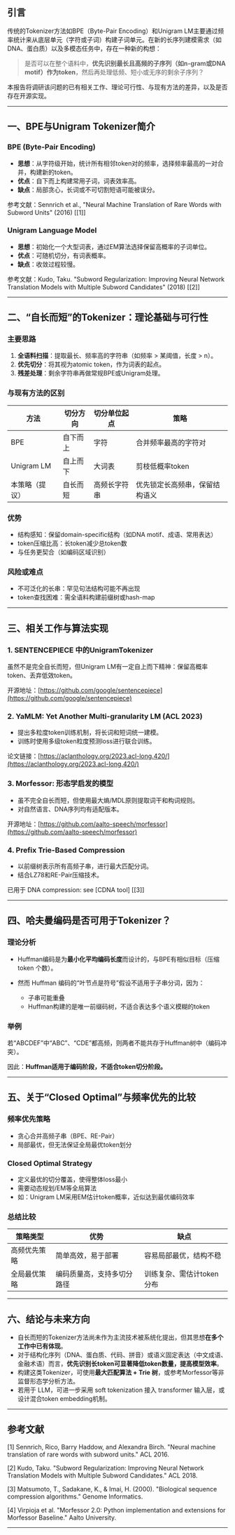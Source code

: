 ## 引言

传统的Tokenizer方法如BPE（Byte-Pair Encoding）和Unigram LM主要通过频率统计来从底层单元（字符或子词）构建子词单元。在新的长序列建模需求（如DNA、蛋白质）以及多模态任务中，存在一种新的构想：

> 是否可以在整个语料中，**优先识别最长且高频的子序列（如n-gram或DNA motif）作为token**，然后再处理低频、短小或无序的剩余子序列？

本报告将调研该问题的已有相关工作、理论可行性、与现有方法的差异，以及是否存在开源实现。

---

## 一、BPE与Unigram Tokenizer简介

### BPE (Byte-Pair Encoding)

* **思想**：从字符级开始，统计所有相邻token对的频率，选择频率最高的一对合并，构建新的token。
* **优点**：自下而上构建常用子词，词表效率高。
* **缺点**：局部贪心，长词或不可切割短语可能被误分。

参考文献：Sennrich et al., "Neural Machine Translation of Rare Words with Subword Units" (2016) \[\[1]]

### Unigram Language Model

* **思想**：初始化一个大型词表，通过EM算法选择保留高概率的子词单位。
* **优点**：可随机切分，有词表概率。
* **缺点**：收敛过程较慢。

参考文献：Kudo, Taku. "Subword Regularization: Improving Neural Network Translation Models with Multiple Subword Candidates" (2018) \[\[2]]

---

## 二、“自长而短”的Tokenizer：理论基础与可行性

### 主要思路

1. **全语料扫描**：提取最长、频率高的字符串（如频率 > 某阈值，长度 > n）。
2. **优先切分**：将其视为atomic token，作为词表的起点。
3. **残差处理**：剩余字符串再做常规BPE或Unigram处理。

### 与现有方法的区别

| 方法         | 切分方向 | 切分单位起点 | 策略              |
| ---------- | ---- | ------ | --------------- |
| BPE        | 自下而上 | 字符     | 合并频率最高的字符对      |
| Unigram LM | 自上而下 | 大词表    | 剪枝低概率token      |
| 本策略（提议）    | 自长而短 | 高频长字符串 | 优先锁定长高频串，保留结构语义 |

### 优势

* 结构感知：保留domain-specific结构（如DNA motif、成语、常用表达）
* token压缩比高：长token减少总token数
* 与任务更契合（如编码区域识别）

### 风险或难点

* 不可泛化的长串：罕见句法结构可能不再出现
* token查找困难：需全语料构建前缀树或hash-map

---

## 三、相关工作与算法实现

### 1. **SENTENCEPIECE** 中的UnigramTokenizer

虽然不是完全自长而短，但Unigram LM有一定自上而下精神：保留高概率token、丢弃低效token。

开源地址：[https://github.com/google/sentencepiece](https://github.com/google/sentencepiece)

### 2. **YaMLM**: Yet Another Multi-granularity LM (ACL 2023)

* 提出多粒度token训练机制，将长词和短词统一建模。
* 训练时使用多级token粒度预测loss进行联合训练。

论文链接：[https://aclanthology.org/2023.acl-long.420/](https://aclanthology.org/2023.acl-long.420/)

### 3. **Morfessor**: 形态学启发的模型

* 虽不完全自长而短，但使用最大熵/MDL原则提取词干和构词规则。
* 对自然语言、DNA序列均有适配版本。

开源地址：[https://github.com/aalto-speech/morfessor](https://github.com/aalto-speech/morfessor)

### 4. **Prefix Trie-Based Compression**

* 以前缀树表示所有高频子串，进行最大匹配分词。
* 结合LZ78和RE-Pair压缩技术。

已用于 DNA compression: see \[CDNA tool] \[\[3]]

---

## 四、哈夫曼编码是否可用于Tokenizer？

### 理论分析

* Huffman编码是为**最小化平均编码长度**而设计的，与BPE有相似目标（压缩 token 个数）。
* 然而 Huffman 编码的“叶节点是符号”假设不适用于子串分词，因为：

  * 子串可能重叠
  * Huffman构建的是唯一前缀码树，不适合表达多个语义模糊的token

### 举例

若“ABCDEF”中“ABC”、“CDE”都高频，则两者不能共存于Huffman树中（编码冲突）。

因此：**Huffman适用于编码阶段，不适合token切分阶段。**

---

## 五、关于“Closed Optimal”与频率优先的比较

### 频率优先策略

* 贪心合并高频子串（BPE、RE-Pair）
* 局部最优，但无法保证全局最优token划分

### Closed Optimal Strategy

* 定义最优的切分覆盖，使得整体loss最小
* 需要动态规划/EM等全局算法
* 如：Unigram LM采用EM估计token概率，近似达到最优编码效率

### 总结比较

| 策略类型   | 优势            | 缺点              |
| ------ | ------------- | --------------- |
| 高频优先策略 | 简单高效，易于部署     | 容易局部最优，结构不稳     |
| 全局最优策略 | 编码质量高，支持多切分路径 | 训练复杂、需估计token分布 |

---

## 六、结论与未来方向

* 自长而短的Tokenizer方法尚未作为主流技术被系统化提出，但其思想**在多个工作中已有体现**。
* 对于结构化序列（DNA、蛋白质、代码、拼音）或语义固定表达（中文成语、金融术语）而言，**优先识别长token可显著降低token数量，提高模型效率**。
* 构建这类Tokenizer，可使用**最大匹配算法 + Trie 树**，或参考Morfessor等非监督形态学分析方法。
* 若用于 LLM，可进一步采用 soft tokenization 接入 transformer 输入层，或设计混合token embedding机制。

---

## 参考文献

\[1] Sennrich, Rico, Barry Haddow, and Alexandra Birch. "Neural machine translation of rare words with subword units." ACL 2016.

\[2] Kudo, Taku. "Subword Regularization: Improving Neural Network Translation Models with Multiple Subword Candidates." ACL 2018.

\[3] Matsumoto, T., Sadakane, K., & Imai, H. (2000). "Biological sequence compression algorithms." Genome Informatics.

\[4] Virpioja et al. "Morfessor 2.0: Python implementation and extensions for Morfessor Baseline." Aalto University.

---
